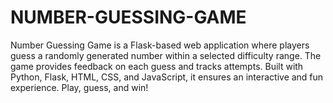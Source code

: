 # NUMBER-GUESSING-GAME
Number Guessing Game is a Flask-based web application where players guess a randomly generated number within a selected difficulty range. The game provides feedback on each guess and tracks attempts. Built with Python, Flask, HTML, CSS, and JavaScript, it ensures an interactive and fun experience. Play, guess, and win! 
